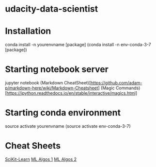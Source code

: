# udacity-data-scientist

# Installation
conda install -n yourenvname [package]
(conda install -n env-conda-3-7 [package])

# Starting notebook server
jupyter notebook
(Markdown CheatSheet)[https://github.com/adam-p/markdown-here/wiki/Markdown-Cheatsheet]
(Magic Commands)[https://ipython.readthedocs.io/en/stable/interactive/magics.html]

# Starting conda environment
source activate yourenvname
(source activate env-conda-3-7)

# Cheat Sheets
[SciKit-Learn](https://s3.amazonaws.com/assets.datacamp.com/blog_assets/Scikit_Learn_Cheat_Sheet_Python.pdf)
[ML Algos 1](https://blogs.sas.com/content/subconsciousmusings/2017/04/12/machine-learning-algorithm-use/)
[ML Algos 2](http://scikit-learn.org/stable/tutorial/machine_learning_map/)

